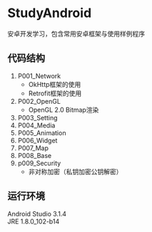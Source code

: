 # StudyAndroid
安卓开发学习，包含常用安卓框架与使用样例程序

## 代码结构
1. P001_Network
   * OkHttp框架的使用 
   * Retrofit框架的使用
2. P002_OpenGL
   * OpenGL 2.0 Bitmap渲染
3. P003_Setting
4. P004_Media
5. P005_Animation
6. P006_Widget
7. P007_Map
8. P008_Base
9. p009_Security
   * 非对称加密（私钥加密公钥解密）

## 运行环境
Android Studio 3.1.4  
JRE 1.8.0_102-b14
